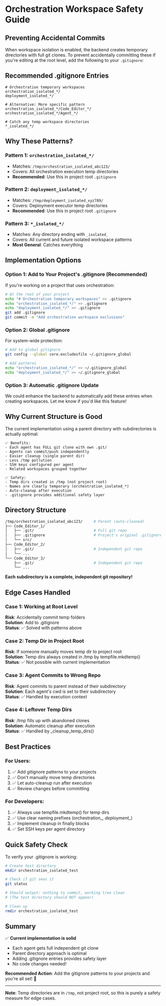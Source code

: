 # Orchestration Workspace Safety Guide

## Preventing Accidental Commits

When workspace isolation is enabled, the backend creates temporary directories with full git clones. To prevent accidentally committing these if you're editing at the root level, add the following to your `.gitignore`:

## Recommended .gitignore Entries

```gitignore
# Orchestration temporary workspaces
orchestration_isolated_*/
deployment_isolated_*/

# Alternative: More specific pattern
orchestration_isolated_*/Code_Editor_*/
orchestration_isolated_*/Agent_*/

# Catch any temp workspace directories
*_isolated_*/
```

## Why These Patterns?

### Pattern 1: `orchestration_isolated_*/`
- Matches: `/tmp/orchestration_isolated_abc123/`
- Covers: All orchestration execution temp directories
- **Recommended**: Use this in project root `.gitignore`

### Pattern 2: `deployment_isolated_*/`
- Matches: `/tmp/deployment_isolated_xyz789/`
- Covers: Deployment executor temp directories
- **Recommended**: Use this in project root `.gitignore`

### Pattern 3: `*_isolated_*/`
- Matches: Any directory ending with `_isolated_`
- Covers: All current and future isolated workspace patterns
- **Most General**: Catches everything

## Implementation Options

### Option 1: Add to Your Project's .gitignore (Recommended)

If you're working on a project that uses orchestration:

```bash
# At the root of your project
echo "# Orchestration temporary workspaces" >> .gitignore
echo "orchestration_isolated_*/" >> .gitignore
echo "deployment_isolated_*/" >> .gitignore
git add .gitignore
git commit -m "Add orchestration workspace exclusions"
```

### Option 2: Global .gitignore

For system-wide protection:

```bash
# Add to global gitignore
git config --global core.excludesfile ~/.gitignore_global

# Add patterns
echo "orchestration_isolated_*/" >> ~/.gitignore_global
echo "deployment_isolated_*/" >> ~/.gitignore_global
```

### Option 3: Automatic .gitignore Update

We could enhance the backend to automatically add these entries when creating workspaces. Let me know if you'd like this feature!

## Why Current Structure is Good

The current implementation using a parent directory with subdirectories is actually optimal:

```
✅ Benefits:
- Each agent has FULL git clone with own .git/
- Agents can commit/push independently
- Easier cleanup (single parent dir)
- Less /tmp pollution
- SSH keys configured per agent
- Related workspaces grouped together

✅ Safety:
- Temp dirs created in /tmp (not project root)
- Names are clearly temporary (orchestration_isolated_*)
- Auto-cleanup after execution
- .gitignore provides additional safety layer
```

## Directory Structure

```bash
/tmp/orchestration_isolated_abc123/     # Parent (auto-cleaned)
├── Code_Editor_1/
│   ├── .git/                           # Full git repo
│   ├── .gitignore                      # Project's original .gitignore
│   └── src/
├── Code_Editor_2/
│   ├── .git/                           # Independent git repo
│   └── ...
└── Code_Editor_3/
    ├── .git/                           # Independent git repo
    └── ...
```

**Each subdirectory is a complete, independent git repository!**

## Edge Cases Handled

### Case 1: Working at Root Level
**Risk**: Accidentally commit temp folders  
**Solution**: Add to .gitignore  
**Status**: ✅ Solved with patterns above

### Case 2: Temp Dir in Project Root
**Risk**: If someone manually moves temp dir to project root  
**Solution**: Temp dirs always created in /tmp by tempfile.mkdtemp()  
**Status**: ✅ Not possible with current implementation

### Case 3: Agent Commits to Wrong Repo
**Risk**: Agent commits to parent instead of their subdirectory  
**Solution**: Each agent's cwd is set to their subdirectory  
**Status**: ✅ Handled by execution context

### Case 4: Leftover Temp Dirs
**Risk**: /tmp fills up with abandoned clones  
**Solution**: Automatic cleanup after execution  
**Status**: ✅ Handled by _cleanup_temp_dirs()

## Best Practices

### For Users:
1. ✅ Add gitignore patterns to your projects
2. ✅ Don't manually move temp directories
3. ✅ Let auto-cleanup run after execution
4. ✅ Review changes before committing

### For Developers:
1. ✅ Always use tempfile.mkdtemp() for temp dirs
2. ✅ Use clear naming prefixes (orchestration_*, deployment_*)
3. ✅ Implement cleanup in finally blocks
4. ✅ Set SSH keys per agent directory

## Quick Safety Check

To verify your .gitignore is working:

```bash
# Create test directory
mkdir orchestration_isolated_test

# Check if git sees it
git status

# Should output: nothing to commit, working tree clean
# (The test directory should NOT appear)

# Clean up
rmdir orchestration_isolated_test
```

## Summary

✅ **Current implementation is solid**
- Each agent gets full independent git clone
- Parent directory approach is optimal
- Adding .gitignore entries provides safety layer
- No code changes needed!

**Recommended Action**: Add the gitignore patterns to your projects and you're all set! 🎉

---

**Note**: Temp directories are in `/tmp`, not project root, so this is purely a safety measure for edge cases.

